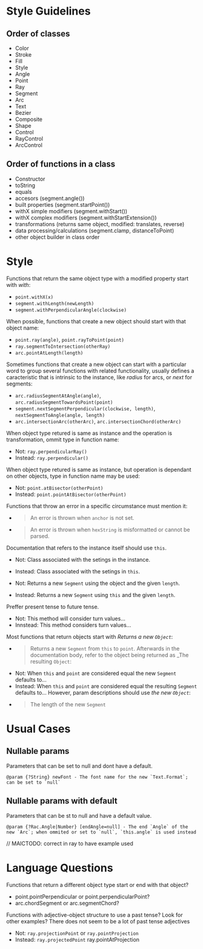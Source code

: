 Style Guidelines
================


Order of classes
----------------
+ Color
+ Stroke
+ Fill
+ Style
+ Angle
+ Point
+ Ray
+ Segment
+ Arc
+ Text
+ Bezier
+ Composite
+ Shape
+ Control
+ RayControl
+ ArcControl


Order of functions in a class
-----------------------------
+ Constructor
+ toString
+ equals
+ accesors (segment.angle())
+ built properties (segment.startPoint())
+ withX simple modifiers (segment.withStart())
+ withX complex modifiers (segment.withStartExtension())
+ transformations (returns same object, modified: translates, reverse)
+ data processing/calculations (segment.clamp, distanceToPoint)
+ other object builder in class order



Style
=====

Functions that return the same object type with a modified property start with *with*:
+ `point.withX(x)`
+ `segment.withLength(newLength)`
+ `segment.withPerpendicularAngle(clockwise)`


When possible, functions that create a new object should start with that object name:
+ `point.ray(angle)`, `point.rayToPoint(point)`
+ `ray.segmentToIntersection(otherRay)`
+ `arc.pointAtLength(length)`


Sometimes functions that create a new object can start with a particular word to group several functions with related functionality, usually defines a caracteristic that is intrinsic to the instance, like *radius* for arcs, or *next* for segments:
+ `arc.radiusSegmentAtAngle(angle)`, `arc.radiusSegmentTowardsPoint(point)`
+ `segment.nextSegmentPerpendicular(clockwise, length)`, `nextSegmentToAngle(angle, length)`
+ `arc.intersectionArc(otherArc)`, `arc.intersectionChord(otherArc)`


When object type retured is same as instance and the operation is transformation, ommit type in function name:
+ Not: `ray.perpendicularRay()`
+ Instead: `ray.perpendicular()`


When object type retured is same as instance, but operation is dependant on other objects, type in function name may be used:
+ Not: `point.atBisector(otherPoint)`
+ Instead: `point.pointAtBisector(otherPoint)`


Functions that throw an error in a specific circumstance must mention it:
+ > An error is thrown when `anchor` is not set.
+ > An error is thrown when `hexString` is misformatted or cannot be parsed.

Documentation that refers to the instance itself should use `this`.
+ Not: Class associated with the setings in the instance.
+ Instead: Class associated with the setings in `this`.

+ Not: Returns a new `Segment` using the object and the given `length`.
+ Instead: Returns a new `Segment` using `this` and the given `length`.

Preffer present tense to future tense.
+ Not: This method will consider turn values...
+ Innstead: This method considers turn values...

Most functions that return objects start with _Returns a new `Object`_:
+ > Returns a new `Segment` from `this` to `point`.
Afterwards in the documentation body, refer to the object being returned as _The resulting `Object`:
+ Not: When `this` and `point` are considered equal the new `Segment` defaults to...
+ Instead: When `this` and `point` are considered equal the resulting `Segment` defaults to...
However, param descriptions should use _the new `Object`_:
+ > The length of the new `Segment`





Usual Cases
===========

Nullable params
---------------
Parameters that can be set to null and dont have a default.
```
@param {?String} newFont - The font name for the new `Text.Format`; can be set to `null`
```

Nullable params with default
----------------------------
Parameters that can be st to null and have a default value.
```
@param {?Rac.Angle|Number} [endAngle=null] - The end `Angle` of the new `Arc`; when ommited or set to `null`, `this.angle` is used instead
```
// MAICTODO: correct in ray to have example used





Language Questions
==================

Functions that return a different object type start or end with that object?
+ point.pointPerpendicular or point.perpendicularPoint?
+ arc.chordSegment or arc.segmentChord?


Functions with adjective-object structure to use a past tense?
Look for other examples? There does not seem to be a lot of past tense adjectives
+ Not: `ray.projectionPoint` or `ray.pointProjection`
+ Instead: `ray.projectedPoint` ray.pointAtProjection



